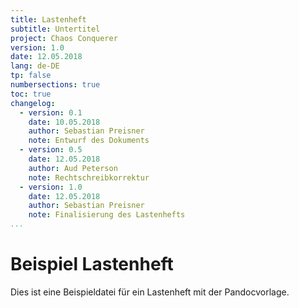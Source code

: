 ```yaml
---
title: Lastenheft
subtitle: Untertitel
project: Chaos Conquerer
version: 1.0
date: 12.05.2018
lang: de-DE
tp: false
numbersections: true
toc: true
changelog:
  - version: 0.1
    date: 10.05.2018
    author: Sebastian Preisner
    note: Entwurf des Dokuments
  - version: 0.5
    date: 12.05.2018
    author: Aud Peterson
    note: Rechtschreibkorrektur
  - version: 1.0
    date: 12.05.2018
    author: Sebastian Preisner
    note: Finalisierung des Lastenhefts
...
```



# Beispiel Lastenheft

Dies ist eine Beispieldatei für ein Lastenheft mit der Pandocvorlage.
